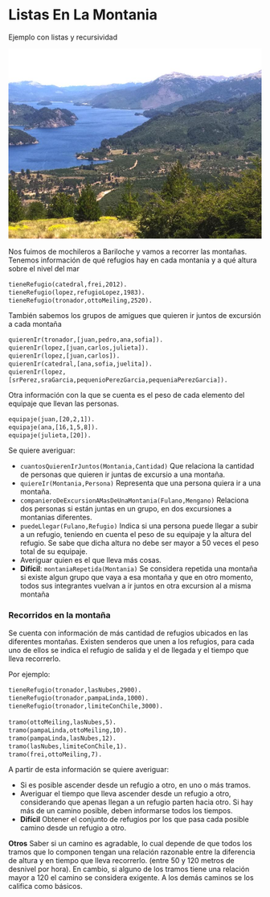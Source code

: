 # Listas En La Montania
Ejemplo con listas y recursividad

![](montania.jpg)

Nos fuimos de mochileros a Bariloche y vamos a recorrer las montañas. 
Tenemos información de qué refugios hay en cada montania y a qué altura sobre el nivel del mar

```
tieneRefugio(catedral,frei,2012).
tieneRefugio(lopez,refugioLopez,1983).
tieneRefugio(tronador,ottoMeiling,2520).
```

También sabemos los grupos de amigues que quieren ir juntos de excursión a cada montaña

```
quierenIr(tronador,[juan,pedro,ana,sofia]).
quierenIr(lopez,[juan,carlos,julieta]).
quierenIr(lopez,[juan,carlos]).
quierenIr(catedral,[ana,sofia,juelita]).
quierenIr(lopez,[srPerez,sraGarcia,pequenioPerezGarcia,pequeniaPerezGarcia]).
```

Otra información con la que se cuenta es el peso de cada elemento del equipaje que llevan las personas.

```
equipaje(juan,[20,2,1]).
equipaje(ana,[16,1,5,8]).
equipaje(julieta,[20]).
```

Se quiere averiguar:

*  `cuantosQuierenIrJuntos(Montania,Cantidad)` Que relaciona la cantidad de personas que quieren ir juntas de excursio a una montaña.
*  `quiereIr(Montania,Persona)` Representa que una persona quiera ir a una montaña.
* `companieroDeExcursionAMasDeUnaMontania(Fulano,Mengano)` Relaciona dos personas si están juntas en un grupo, en dos excursiones a montanias diferentes.
* `puedeLlegar(Fulano,Refugio)` Indica si una persona puede llegar a subir a un refugio, teniendo en cuenta el peso de su equipaje y la altura del refugio. Se sabe que dicha altura no debe ser mayor a 50 veces el peso total de su equipaje.   
* Averiguar quien es el que lleva más cosas.
* **Difícil**: `montaniaRepetida(Montania)` Se considera repetida una montaña si existe algun grupo que vaya a esa montaña y que en otro momento, todos sus integrantes vuelvan a ir juntos en otra excursion al a misma montaña

### Recorridos en la montaña

Se cuenta con información de más cantidad de refugios ubicados en las diferentes montañas. Existen senderos que unen a los refugios, para cada uno de ellos se indica el refugio de salida y el de llegada y el tiempo que lleva recorrerlo. 

Por ejemplo:

```
tieneRefugio(tronador,lasNubes,2900).
tieneRefugio(tronador,pampaLinda,1000).
tieneRefugio(tronador,limiteConChile,3000).

tramo(ottoMeiling,lasNubes,5).
tramo(pampaLinda,ottoMeiling,10).
tramo(pampaLinda,lasNubes,12).
tramo(lasNubes,limiteConChile,1).
tramo(frei,ottoMeiling,7).
```

A partir de esta información se quiere averiguar:

* Si es posible ascender desde un refugio a otro, en uno o más tramos. 
* Averiguar el tiempo que lleva ascender desde un refugio a otro, considerando que apenas llegan a un refugio parten hacia otro. Si hay más de un camino posible, deben informarse todos los tiempos.
* **Difícil** Obtener el conjunto de refugios por los que pasa cada posible camino desde un refugio a otro.

**Otros**
Saber si un camino es agradable, lo cual depende de que todos los tramos que lo componen tengan una relación razonable entre la diferencia de altura y en tiempo que lleva recorrerlo. (entre 50 y 120 metros de desnivel por hora). En cambio, si alguno de los tramos tiene una relación mayor a 120 el camino se considera exigente. A los demás caminos se los califica como básicos.



